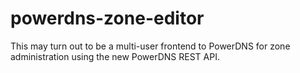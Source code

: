 # powerdns-zone-editor

This may turn out to be a multi-user frontend to PowerDNS for zone administration using the new PowerDNS REST API.
